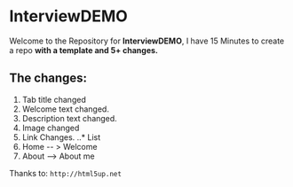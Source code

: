 # InterviewDEMO
Welcome to the Repository for **InterviewDEMO**, I have 15 Minutes to create a repo __with a template and 5+ changes.__

## The changes:

1. Tab title changed
2. Welcome text changed.
3. Description text changed.
4. Image changed
5. Link Changes.
..* List
1. Home -- > Welcome
2. About --> About me

Thanks to:
`http://html5up.net`